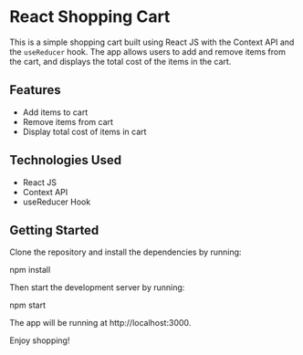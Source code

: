 # React Shopping Cart

This is a simple shopping cart built using React JS with the Context API and the `useReducer` hook. The app allows users to add and remove items from the cart, and displays the total cost of the items in the cart.

## Features
- Add items to cart
- Remove items from cart
- Display total cost of items in cart

## Technologies Used
- React JS
- Context API
- useReducer Hook

## Getting Started

Clone the repository and install the dependencies by running:

npm install

Then start the development server by running:

npm start

The app will be running at http://localhost:3000.

Enjoy shopping!

